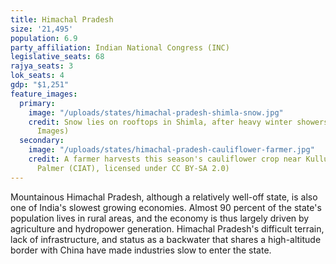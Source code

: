 ```yaml
---
title: Himachal Pradesh
size: '21,495'
population: 6.9
party_affiliation: Indian National Congress (INC)
legislative_seats: 68
rajya_seats: 3
lok_seats: 4
gdp: "$1,251"
feature_images:
  primary:
    image: "/uploads/states/himachal-pradesh-shimla-snow.jpg"
    credit: Snow lies on rooftops in Shimla, after heavy winter showers. (STR/AFP/Getty
      Images)
  secondary:
    image: "/uploads/states/himachal-pradesh-cauliflower-farmer.jpg"
    credit: A farmer harvests this season's cauliflower crop near Kullu town. (Neil
      Palmer (CIAT), licensed under CC BY-SA 2.0)
---
```


Mountainous Himachal Pradesh, although a relatively well-off state, is also one of India's slowest growing economies. Almost 90 percent of the state's population lives in rural areas, and the economy is thus largely driven by agriculture and hydropower generation. Himachal Pradesh's difficult terrain, lack of infrastructure, and status as a backwater that shares a high-altitude border with China have made industries slow to enter the state.
